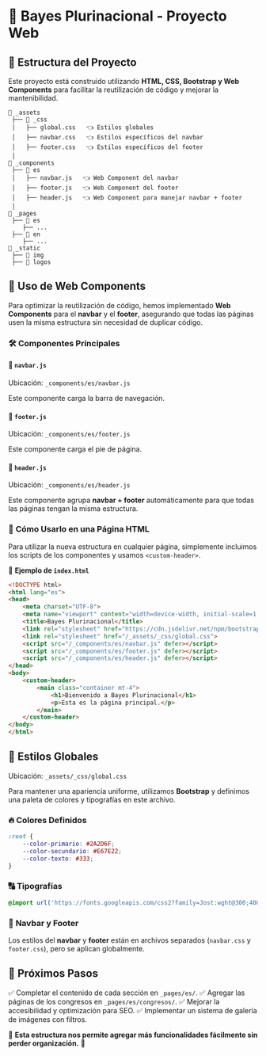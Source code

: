 # 📌 Bayes Plurinacional - Proyecto Web

## 🚀 Estructura del Proyecto
Este proyecto está construido utilizando **HTML, CSS, Bootstrap y Web Components** para facilitar la reutilización de código y mejorar la mantenibilidad.

```
📂 _assets
 ├── 📂 _css
 │   ├── global.css   👈 Estilos globales
 │   ├── navbar.css   👈 Estilos específicos del navbar
 │   ├── footer.css   👈 Estilos específicos del footer
 │
📂 _components
 ├── 📂 es
 │   ├── navbar.js   👈 Web Component del navbar
 │   ├── footer.js   👈 Web Component del footer
 │   ├── header.js   👈 Web Component para manejar navbar + footer
 │
📂 _pages
 ├── 📂 es
    ├── ...
 ├── 📂 en
    ├── ...
📂 _static
 ├── 📂 img
 ├── 📂 logos
```

## 📌 Uso de Web Components
Para optimizar la reutilización de código, hemos implementado **Web Components** para el **navbar** y el **footer**, asegurando que todas las páginas usen la misma estructura sin necesidad de duplicar código.

### 🛠 **Componentes Principales**
#### 📌 `navbar.js`
Ubicación: `_components/es/navbar.js`

Este componente carga la barra de navegación.

#### 📌 `footer.js`
Ubicación: `_components/es/footer.js`

Este componente carga el pie de página.

#### 📌 `header.js`
Ubicación: `_components/es/header.js`

Este componente agrupa **navbar + footer** automáticamente para que todas las páginas tengan la misma estructura.

### 🔧 **Cómo Usarlo en una Página HTML**
Para utilizar la nueva estructura en cualquier página, simplemente incluimos los scripts de los componentes y usamos `<custom-header>`.

📌 **Ejemplo de `index.html`**
```html
<!DOCTYPE html>
<html lang="es">
<head>
    <meta charset="UTF-8">
    <meta name="viewport" content="width=device-width, initial-scale=1.0">
    <title>Bayes Plurinacional</title>
    <link rel="stylesheet" href="https://cdn.jsdelivr.net/npm/bootstrap@5.3.0/dist/css/bootstrap.min.css">
    <link rel="stylesheet" href="/_assets/_css/global.css">
    <script src="/_components/es/navbar.js" defer></script>
    <script src="/_components/es/footer.js" defer></script>
    <script src="/_components/es/header.js" defer></script>
</head>
<body>
    <custom-header>
        <main class="container mt-4">
            <h1>Bienvenido a Bayes Plurinacional</h1>
            <p>Esta es la página principal.</p>
        </main>
    </custom-header>
</body>
</html>
```

## 📌 Estilos Globales
Ubicación: `_assets/_css/global.css`

Para mantener una apariencia uniforme, utilizamos **Bootstrap** y definimos una paleta de colores y tipografías en este archivo.

### 🔥 **Colores Definidos**
```css
:root {
    --color-primario: #2A2D6F;
    --color-secundario: #E67E22;
    --color-texto: #333;
}
```

### 🔠 **Tipografías**
```css
@import url('https://fonts.googleapis.com/css2?family=Jost:wght@300;400;500;700&family=Manrope:wght@400;600&display=swap');
```

### 🔹 **Navbar y Footer**
Los estilos del **navbar** y **footer** están en archivos separados (`navbar.css` y `footer.css`), pero se aplican globalmente.

## 📌 **Próximos Pasos**
✅ Completar el contenido de cada sección en `_pages/es/`.
✅ Agregar las páginas de los congresos en `_pages/es/congresos/`.
✅ Mejorar la accesibilidad y optimización para SEO.
✅ Implementar un sistema de galería de imágenes con filtros.

📌 **Esta estructura nos permite agregar más funcionalidades fácilmente sin perder organización.** 🚀